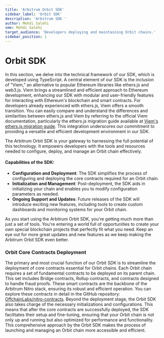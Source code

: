 ```yaml
---
title: 'Arbitrum Orbit SDK'
sidebar_label: 'Orbit SDK'
description: 'Arbitrum SDK '
author: Mehdi Salehi
sme: Mehdi Salehi
target_audience: 'Developers deploying and maintaining Orbit chains.'
sidebar_position: 1
---
```

# Orbit SDK

In this section, we delve into the technical framework of our SDK, which is developed using TypeScript. A central element of our SDK is the inclusion of "Viem," an alternative to popular Ethereum libraries like ethers.js and web3.js. Viem brings a streamlined and efficient approach to Ethereum development, enhancing our SDK with modular and user-friendly features for interacting with Ethereum's blockchain and smart contracts. For developers already experienced with ethers.js, Viem offers a smooth transition. You can easily compare and understand the differences and similarities between ethers.js and Viem by referring to the official Viem documentation, particularly the ethers.js migration guide available at [Viem's ethers.js migration guide](https://viem.sh/docs/ethers-migration.html). This integration underscores our commitment to providing a versatile and efficient development environment in our SDK.

The Arbitrum Orbit SDK is your gateway to harnessing the full potential of this technology. It empowers developers with the tools and resources needed to configure, deploy, and manage an Orbit chain effectively.

#### Capabilities of the SDK:
- **Configuration and Deployment**: The SDK simplifies the process of configuring and deploying the core contracts required for an Orbit chain.
- **Initialization and Management**: Post-deployment, the SDK aids in initializing your chain and enables you to modify configuration parameters as needed.
- **Ongoing Support and Updates**: Future releases of the SDK will introduce exciting new features, including tools to create custom dashboards and monitoring systems for your Orbit chain.

As you start using the Arbitrum Orbit SDK, you're getting much more than just a set of tools. You're entering a world full of opportunities to create your own special blockchain projects that perfectly fit what you need. Keep an eye out for more great updates and new features as we keep making the Arbitrum Orbit SDK even better.

### Orbit Core Contracts Deployment
The primary and most crucial function of our Orbit SDK is to streamline the deployment of core contracts essential for Orbit chains. Each Orbit chain requires a set of fundamental contracts to be deployed on its parent chain. This set includes Bridge contracts, Rollup contracts, and contracts designed to handle fraud proofs. These smart contracts are the backbone of the Arbitrum Nitro stack, ensuring its robust and efficient operation. You can explore these contracts in detail in the GitHub repository: [OffchainLabs/nitro-contracts](https://github.com/OffchainLabs/nitro-contracts). Beyond the deployment stage, the Orbit SDK also takes charge of the necessary initializations and configurations. This means that after the core contracts are successfully deployed, the SDK facilitates their setup and fine-tuning, ensuring that your Orbit chain is not only up and running but also optimized for performance and functionality. This comprehensive approach by the Orbit SDK makes the process of launching and managing an Orbit chain more accessible and efficient.






